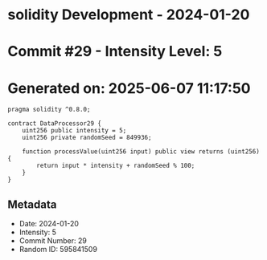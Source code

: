 ﻿# solidity Development - 2024-01-20
# Commit #29 - Intensity Level: 5
# Generated on: 2025-06-07 11:17:50
```solidity
pragma solidity ^0.8.0;

contract DataProcessor29 {
    uint256 public intensity = 5;
    uint256 private randomSeed = 849936;

    function processValue(uint256 input) public view returns (uint256) {
        return input * intensity + randomSeed % 100;
    }
}
```
## Metadata
- Date: 2024-01-20
- Intensity: 5
- Commit Number: 29
- Random ID: 595841509
